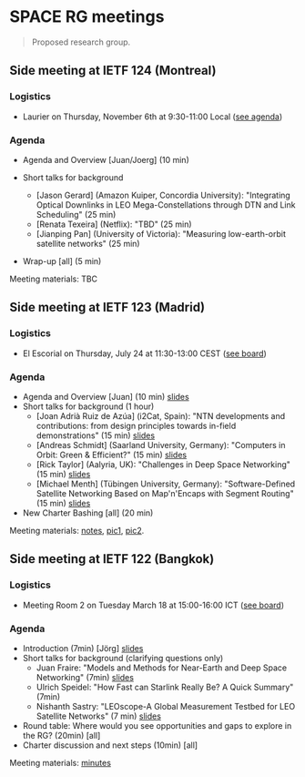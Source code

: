 # SPACE RG meetings
> Proposed research group.

## Side meeting at IETF 124 (Montreal)

### Logistics
* Laurier on Thursday, November 6th at 9:30-11:00 Local ([see agenda](https://datatracker.ietf.org/meeting/124/agenda))

### Agenda

* Agenda and Overview [Juan/Joerg] (10 min) 
* Short talks for background 
  * [Jason Gerard] (Amazon Kuiper, Concordia University): "Integrating Optical Downlinks in LEO Mega-Constellations through DTN and Link Scheduling" (25 min) 
  * [Renata Texeira] (Netflix): "TBD" (25 min) 
  * [Jianping Pan] (University of Victoria): "Measuring low-earth-orbit satellite networks" (25 min) 
  
* Wrap-up [all] (5 min)

Meeting materials: TBC


## Side meeting at IETF 123 (Madrid)

### Logistics
* El Escorial on Thursday, July 24 at 11:30-13:00 CEST ([see board](https://trello.com/c/4DBZal5A))

### Agenda
* Agenda and Overview [Juan] (10 min) [slides](123-side/slides-juan.pdf)
* Short talks for background (1 hour)
  * [Joan Adrià Ruiz de Azúa] (i2Cat, Spain): "NTN developments and contributions: from design principles towards in-field demonstrations" (15 min) [slides](123-side/slides-joan.pdf)
  * [Andreas Schmidt] (Saarland University, Germany): "Computers in Orbit: Green & Efficient?" (15 min) [slides](123-side/slides-andreas.pdf)
  * [Rick Taylor] (Aalyria, UK): "Challenges in Deep Space Networking" (15 min) [slides](123-side/slides-rick.pdf)
  * [Michael Menth] (Tübingen University, Germany): "Software-Defined Satellite Networking Based on Map'n'Encaps with Segment Routing" (15 min) [slides](123-side/slides-michael.pdf)
* New Charter Bashing [all] (20 min)

Meeting materials: [notes](https://hedgedoc.cit.tum.de/d2MAWJu0T22un9hMCvuIdA), [pic1](123-side/pic-1.jpeg), [pic2](123-side/pic-2.jpeg).


## Side meeting at IETF 122 (Bangkok)

### Logistics
* Meeting Room 2 on Tuesday March 18 at 15:00-16:00 ICT ([see board](https://trello.com/c/oqEoQIua))

### Agenda
* Introduction (7min) [Jörg] [slides](122-side/2025-03-122-side-intro.pdf)
* Short talks for background (clarifying questions only) 
  * Juan Fraire: "Models and Methods for Near-Earth and Deep Space Networking" (7min) [slides](122-side/2025-03-122-side-Models-and-Methods.pdf)
  * Ulrich Speidel: "How Fast can Starlink Really Be? A Quick Summary" (7min)
  * Nishanth Sastry: "LEOscope-A Global Measurement Testbed for LEO Satellite Networks" (7 min) [slides](122-side/2025-03-122-side-LEOScope.pdf)
* Round table: Where would you see opportunities and gaps to explore in the RG? (20min) [all]
* Charter discussion and next steps (10min) [all]

Meeting materials: [minutes](122-side/122-side-minutes.md)




